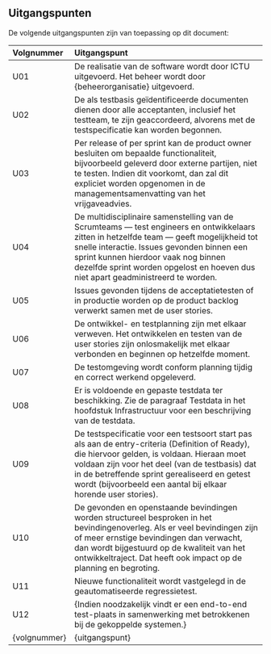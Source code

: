 ## Uitgangspunten

De volgende uitgangspunten zijn van toepassing op dit document:

| Volgnummer  | Uitgangspunt |
|:-----|:----|
| U01 | De realisatie van de software wordt door ICTU uitgevoerd. Het beheer wordt door {beheerorganisatie} uitgevoerd. |
| U02 | De als testbasis geïdentificeerde documenten dienen door alle acceptanten, inclusief het testteam, te zijn geaccordeerd, alvorens met de testspecificatie kan worden begonnen. |
| U03 | Per release of per sprint kan de product owner besluiten om bepaalde functionaliteit, bijvoorbeeld geleverd door externe partijen, niet te testen. Indien dit voorkomt, dan zal dit expliciet worden opgenomen in de managementsamenvatting van het vrijgaveadvies. |
| U04 | De multidisciplinaire samenstelling van de Scrumteams — test engineers en ontwikkelaars zitten in hetzelfde team — geeft mogelijkheid tot snelle interactie. Issues gevonden binnen een sprint kunnen hierdoor vaak nog binnen dezelfde sprint worden opgelost en hoeven dus niet apart geadministreerd te worden. |
| U05 | Issues gevonden tijdens de acceptatietesten of in productie worden op de product backlog verwerkt samen met de user stories. |
| U06 | De ontwikkel- en testplanning zijn met elkaar verweven. Het ontwikkelen en testen van de user stories zijn onlosmakelijk met elkaar verbonden en beginnen op hetzelfde moment. |
| U07 | De testomgeving wordt conform planning tijdig en correct werkend opgeleverd. |
| U08 | Er is voldoende en gepaste testdata ter beschikking. Zie de paragraaf Testdata in het hoofdstuk Infrastructuur voor een beschrijving van de testdata. |
| U09 | De testspecificatie voor een testsoort start pas als aan de entry-criteria (Definition of Ready), die hiervoor gelden, is voldaan. Hieraan moet voldaan zijn voor het deel (van de testbasis) dat in de betreffende sprint gerealiseerd en getest wordt (bijvoorbeeld een aantal bij elkaar horende user stories). |
| U10 | De gevonden en openstaande bevindingen worden structureel besproken in het bevindingenoverleg. Als er veel bevindingen zijn of meer ernstige bevindingen dan verwacht, dan wordt bijgestuurd op de kwaliteit van het ontwikkeltraject. Dat heeft ook impact op de planning en begroting. |
| U11 | Nieuwe functionaliteit wordt vastgelegd in de geautomatiseerde regressietest. |
| U12 | {Indien noodzakelijk vindt er een end-to-end test-plaats in samenwerking met betrokkenen bij de gekoppelde systemen.} |
| {volgnummer} | {uitgangspunt} |

